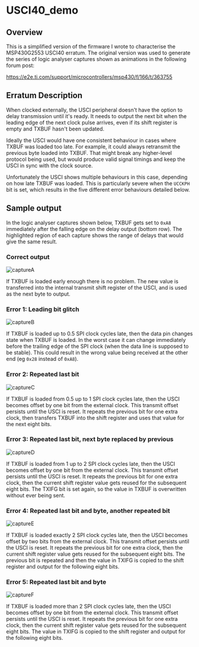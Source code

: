 # USCI40_demo

## Overview

This is a simplified version of the firmware I wrote to characterise the MSP430G2553 USCI40 erratum. The original version was used to generate the series of logic analyser captures shown as animations in the following forum post:

https://e2e.ti.com/support/microcontrollers/msp430/f/166/t/363755

## Erratum Description

When clocked externally, the USCI peripheral doesn't have the option to delay transmission until it's ready. It needs to output the next bit when the leading edge of the next clock pulse arrives, even if its shift register is empty and TXBUF hasn't been updated.

Ideally the USCI would have one consistent behaviour in cases where TXBUF was loaded too late. For example, it could always retransmit the previous byte loaded into TXBUF. That might break any higher-level protocol being used, but would produce valid signal timings and keep the USCI in sync with the clock source.

Unfortunately the USCI shows multiple behaviours in this case, depending on how late TXBUF was loaded. This is particularly severe when the `UCCKPH` bit is set, which results in the five different error behaviours detailed below.

## Sample output

In the logic analyser captures shown below, TXBUF gets set to `0xA8` immediately after the falling edge on the delay output (bottom row). The highlighted region of each capture shows the range of delays that would give the same result.

### Correct output

![captureA](https://user-images.githubusercontent.com/42620235/149661197-a8edb8ae-c189-4462-8a17-0ccc815dd186.png)

If TXBUF is loaded early enough there is no problem. The new value is transferred into the internal transmit shift register of the USCI, and is used as the next byte to output. 

### Error 1: Leading bit glitch

![captureB](https://user-images.githubusercontent.com/42620235/149661199-cddcf5ad-5511-43ee-b0f6-2cef7c4348ac.png)

If TXBUF is loaded up to 0.5 SPI clock cycles late, then the data pin changes state when TXBUF is loaded. In the worst case it can change immediately before the trailing edge of the SPI clock (when the data line is supposed to be stable). This could result in the wrong value being received at the other end (eg `0x28` instead of `0xA8`).

### Error 2: Repeated last bit

![captureC](https://user-images.githubusercontent.com/42620235/149661200-1c531749-d8a1-4f2a-a25e-68021733c7b4.png)

If TXBUF is loaded from 0.5 up to 1 SPI clock cycles late, then the USCI becomes offset by one bit from the external clock. This transmit offset persists until the USCI is reset. It repeats the previous bit for one extra clock, then transfers TXBUF into the shift register and uses that value for the next eight bits.

### Error 3: Repeated last bit, next byte replaced by previous

![captureD](https://user-images.githubusercontent.com/42620235/149661201-09c9d16d-54fb-49c4-9223-10a9d1ebca4a.png)

If TXBUF is loaded from 1 up to 2 SPI clock cycles late, then the USCI becomes offset by one bit from the external clock. This transmit offset persists until the USCI is reset. It repeats the previous bit for one extra clock, then the current shift register value gets reused for the subsequent eight bits. The TXIFG bit is set again, so the value in TXBUF is overwritten without ever being sent. 

### Error 4: Repeated last bit and byte, another repeated bit

![captureE](https://user-images.githubusercontent.com/42620235/149661202-9727db4d-c056-4968-837f-10757eb61fca.png)

If TXBUF is loaded exactly 2 SPI clock cycles late, then the USCI becomes offset by two bits from the external clock. This transmit offset persists until the USCI is reset. It repeats the previous bit for one extra clock, then the current shift register value gets reused for the subsequent eight bits. The previous bit is repeated and then the value in TXIFG is copied to the shift register and output for the following eight bits.

### Error 5: Repeated last bit and byte

![captureF](https://user-images.githubusercontent.com/42620235/149661203-8f909958-1f0a-4aae-865a-2a7dd3014d32.png)

If TXBUF is loaded more than 2 SPI clock cycles late, then the USCI becomes offset by one bit from the external clock. This transmit offset persists until the USCI is reset. It repeats the previous bit for one extra clock, then the current shift register value gets reused for the subsequent eight bits. The value in TXIFG is copied to the shift register and output for the following eight bits.
